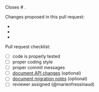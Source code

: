 Closes # .

Changes proposed in this pull request:

-
-
-

Pull request checklist:

- [ ] code is properly tested
- [ ] proper coding style
- [ ] proper commit messages
- [ ] [document API changes](https://github.com/marienfressinaud/lessy/tree/master/docs/api) (optional)
- [ ] [document migration notes](https://github.com/marienfressinaud/lessy/blob/master/CHANGELOG.md) (optional)
- [ ] reviewer assigned (@marienfressinaud)
